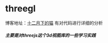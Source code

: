 # threegl

博客地址：[十二月下的猫](http://www.cnblogs.com/hsprout/) 有对代码进行详细的分析

##### 主要是对threejs这个3d视图库的一些学习实践
